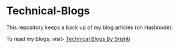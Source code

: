 # Technical-Blogs
This repository keeps a back up of my blog articles (on Hashnode).

To read my blogs, visit-
[Technical Blogs By Srishti](https://srishti.hashnode.dev/)

